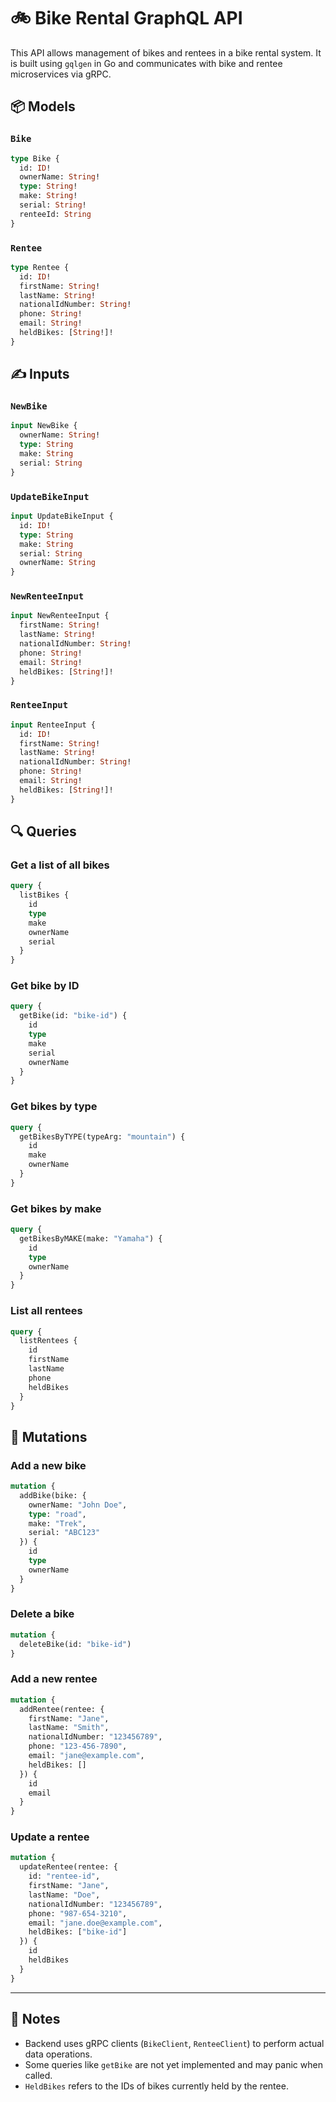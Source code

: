 
# 🚲 Bike Rental GraphQL API

This API allows management of bikes and rentees in a bike rental system. It is built using `gqlgen` in Go and communicates with bike and rentee microservices via gRPC.

## 📦 Models

### `Bike`
```graphql
type Bike {
  id: ID!
  ownerName: String!
  type: String!
  make: String!
  serial: String!
  renteeId: String
}
```

### `Rentee`
```graphql
type Rentee {
  id: ID!
  firstName: String!
  lastName: String!
  nationalIdNumber: String!
  phone: String!
  email: String!
  heldBikes: [String!]!
}
```

## ✍️ Inputs

### `NewBike`
```graphql
input NewBike {
  ownerName: String!
  type: String
  make: String
  serial: String
}
```

### `UpdateBikeInput`
```graphql
input UpdateBikeInput {
  id: ID!
  type: String
  make: String
  serial: String
  ownerName: String
}
```

### `NewRenteeInput`
```graphql
input NewRenteeInput {
  firstName: String!
  lastName: String!
  nationalIdNumber: String!
  phone: String!
  email: String!
  heldBikes: [String!]!
}
```

### `RenteeInput`
```graphql
input RenteeInput {
  id: ID!
  firstName: String!
  lastName: String!
  nationalIdNumber: String!
  phone: String!
  email: String!
  heldBikes: [String!]!
}
```

## 🔍 Queries

### Get a list of all bikes
```graphql
query {
  listBikes {
    id
    type
    make
    ownerName
    serial
  }
}
```

### Get bike by ID
```graphql
query {
  getBike(id: "bike-id") {
    id
    type
    make
    serial
    ownerName
  }
}
```

### Get bikes by type
```graphql
query {
  getBikesByTYPE(typeArg: "mountain") {
    id
    make
    ownerName
  }
}
```

### Get bikes by make
```graphql
query {
  getBikesByMAKE(make: "Yamaha") {
    id
    type
    ownerName
  }
}
```

### List all rentees
```graphql
query {
  listRentees {
    id
    firstName
    lastName
    phone
    heldBikes
  }
}
```

## 🔧 Mutations

### Add a new bike
```graphql
mutation {
  addBike(bike: {
    ownerName: "John Doe",
    type: "road",
    make: "Trek",
    serial: "ABC123"
  }) {
    id
    type
    ownerName
  }
}
```

### Delete a bike
```graphql
mutation {
  deleteBike(id: "bike-id")
}
```

### Add a new rentee
```graphql
mutation {
  addRentee(rentee: {
    firstName: "Jane",
    lastName: "Smith",
    nationalIdNumber: "123456789",
    phone: "123-456-7890",
    email: "jane@example.com",
    heldBikes: []
  }) {
    id
    email
  }
}
```

### Update a rentee
```graphql
mutation {
  updateRentee(rentee: {
    id: "rentee-id",
    firstName: "Jane",
    lastName: "Doe",
    nationalIdNumber: "123456789",
    phone: "987-654-3210",
    email: "jane.doe@example.com",
    heldBikes: ["bike-id"]
  }) {
    id
    heldBikes
  }
}
```

---

## 📘 Notes

- Backend uses gRPC clients (`BikeClient`, `RenteeClient`) to perform actual data operations.
- Some queries like `getBike` are not yet implemented and may panic when called.
- `HeldBikes` refers to the IDs of bikes currently held by the rentee.
